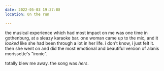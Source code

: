 ```yaml
---
date: 2022-05-03 19:37:08
location: On the run

---
```

the musical experience which had most impact on me was one time in gothenburg, at a sleazy karaoke bar. one woman came up to the mic, and it *looked* like she had been through a lot in her life. i don't know, i just felt it. then she went on and did the most emotional and beautiful version of alanis morissette's "ironic".

totally blew me away. the song was *hers*.
